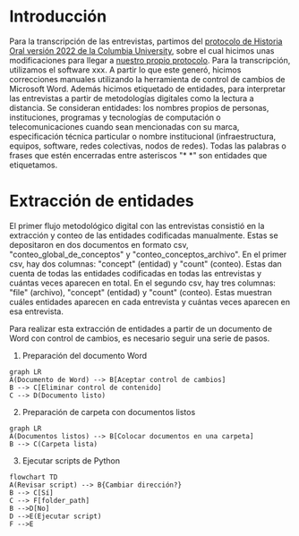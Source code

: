 ﻿# Introducción
Para la transcripción de las entrevistas, partimos del [protocolo de Historia Oral versión 2022 de la Columbia University](https://static1.squarespace.com/static/575a10ba27d4bd5d7300a207/t/621cf621281bcd63d23a3dde/1646065186028/CCOHR+Transcript+Style+Guide+2022.pdf), sobre el cual hicimos unas modificaciones para llegar a [nuestro propio protocolo](). Para la transcripción, utilizamos el software xxx. A partir lo que este generó, hicimos correcciones manuales utilizando la herramienta de control de cambios de Microsoft Word.
Además hicimos etiquetado de entidades, para interpretar las entrevistas a partir de metodologías digitales como la lectura a distancia. Se consideran entidades: los nombres propios de personas, instituciones, programas y tecnologías de computación o telecomunicaciones cuando sean mencionadas con su marca, especificación técnica particular o nombre institucional (infraestructura, equipos, software, redes colectivas, nodos de redes). Todas las palabras o frases que estén encerradas entre asteriscos "* *" son entidades que etiquetamos.

# Extracción de entidades
El primer flujo metodológico digital con las entrevistas consistió en la extracción y conteo de las entidades codificadas manualmente. Estas se depositaron en dos documentos en formato csv, "conteo_global_de_conceptos" y "conteo_conceptos_archivo". En el primer csv, hay dos columnas: "concept" (entidad) y "count" (conteo). Estas dan cuenta de todas las entidades codificadas en todas las entrevistas y cuántas veces aparecen en total. En el segundo csv, hay tres columnas: "file" (archivo), "concept" (entidad) y "count" (conteo). Estas muestran cuáles entidades aparecen en cada entrevista y cuántas veces aparecen en esa entrevista.

Para realizar esta extracción de entidades a partir de un documento de Word con control de cambios, es necesario seguir una serie de pasos.

1. Preparación del documento Word

```mermaid
graph LR
A(Documento de Word) --> B[Aceptar control de cambios]
B --> C[Eliminar control de contenido]
C --> D(Documento listo)
```
2. Preparación de carpeta con documentos listos
```mermaid
graph LR
A(Documentos listos) --> B[Colocar documentos en una carpeta]
B --> C(Carpeta lista)
```
3. Ejecutar scripts de Python
```mermaid
flowchart TD
A(Revisar script) --> B{Cambiar dirección?}
B --> C[Sí]
C --> F[folder_path]
B -->D[No]
D -->E(Ejecutar script)
F -->E
```

